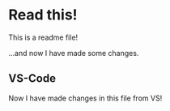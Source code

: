 # Read this!

This is a readme file! 

...and now I have made some changes.

## VS-Code

Now I have made changes in this file from VS! 
